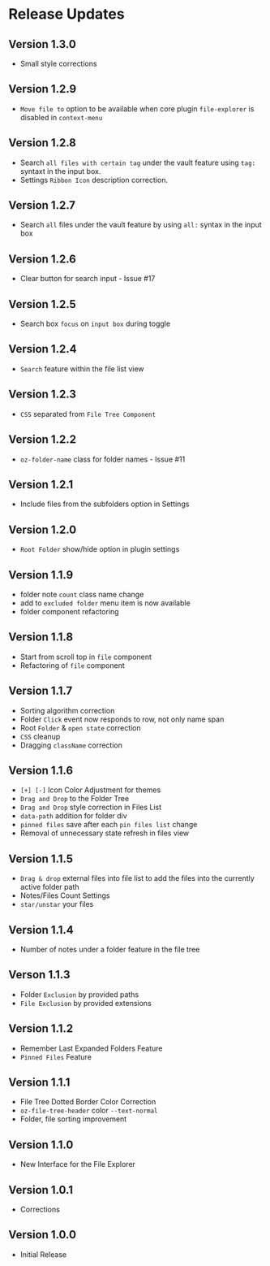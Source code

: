 # Release Updates

## Version 1.3.0

- Small style corrections

## Version 1.2.9

- `Move file to` option to be available when core plugin `file-explorer` is disabled in `context-menu`

## Version 1.2.8

- Search `all files with certain tag` under the vault feature using `tag:` syntaxt in the input box.
- Settings `Ribbon Icon` description correction.

## Version 1.2.7

- Search `all` files under the vault feature by using `all:` syntax in the input box

## Version 1.2.6

- Clear button for search input - Issue #17

## Version 1.2.5

- Search box `focus` on `input box` during toggle

## Version 1.2.4

- `Search` feature within the file list view

## Version 1.2.3

- `CSS` separated from `File Tree Component`

## Version 1.2.2

- `oz-folder-name` class for folder names - Issue #11

## Version 1.2.1

- Include files from the subfolders option in Settings

## Version 1.2.0

- `Root Folder` show/hide option in plugin settings

## Version 1.1.9

- folder note `count` class name change
- add to `excluded folder` menu item is now available
- folder component refactoring

## Version 1.1.8

- Start from scroll top in `file` component
- Refactoring of `file` component

## Version 1.1.7

- Sorting algorithm correction
- Folder `Click` event now responds to row, not only name span
- Root `Folder` & `open state` correction
- `CSS` cleanup
- Dragging `className` correction

## Version 1.1.6

- `[+] [-]` Icon Color Adjustment for themes
- `Drag and Drop` to the Folder Tree
- `Drag and Drop` style correction in Files List
- `data-path` addition for folder div
- `pinned files` save after each `pin files list` change
- Removal of unnecessary state refresh in files view

## Version 1.1.5

- `Drag & drop` external files into file list to add the files into the currently active folder path
- Notes/Files Count Settings
- `star/unstar` your files

## Version 1.1.4

- Number of notes under a folder feature in the file tree

## Verson 1.1.3

- Folder `Exclusion` by provided paths
- `File Exclusion` by provided extensions

## Version 1.1.2

- Remember Last Expanded Folders Feature
- `Pinned Files` Feature

## Version 1.1.1

- File Tree Dotted Border Color Correction
- `oz-file-tree-header` color `--text-normal`
- Folder, file sorting improvement

## Version 1.1.0

- New Interface for the File Explorer

## Version 1.0.1

- Corrections

## Version 1.0.0

- Initial Release